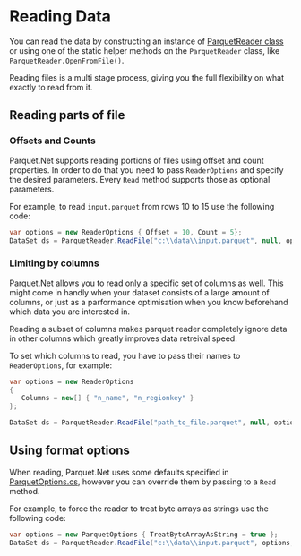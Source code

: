 # Reading Data

You can read the data by constructing an instance of [ParquetReader class](../src/Parquet/ParquetReader.cs) or using one of the static helper methods on the `ParquetReader` class, like `ParquetReader.OpenFromFile()`.

Reading files is a multi stage process, giving you the full flexibility on what exactly to read from it.


## Reading parts of file

### Offsets and Counts

Parquet.Net supports reading portions of files using offset and count properties. In order to do that you need to pass `ReaderOptions` and specify the desired parameters. Every `Read` method supports those as optional parameters. 

For example, to read `input.parquet` from rows 10 to 15 use the following code:

```csharp
var options = new ReaderOptions { Offset = 10, Count = 5};
DataSet ds = ParquetReader.ReadFile("c:\\data\\input.parquet", null, options);
```

### Limiting by columns

Parquet.Net allows you to read only a specific set of columns as well. This might come in handly when your dataset consists of a large amount of columns, or just as a parformance optimisation when you know beforehand which data you are interested in.

Reading a subset of columns makes parquet reader completely ignore data in other columns which greatly improves data retreival speed.

To set which columns to read, you have to pass their names to `ReaderOptions`, for example:

```csharp
var options = new ReaderOptions
{
   Columns = new[] { "n_name", "n_regionkey" }
};

DataSet ds = ParquetReader.ReadFile("path_to_file.parquet", null, options);
```

## Using format options

When reading, Parquet.Net uses some defaults specified in [ParquetOptions.cs](../src/Parquet/ParquetOptions.cs), however you can override them by passing to a `Read` method.

For example, to force the reader to treat byte arrays as strings use the following code:

```csharp
var options = new ParquetOptions { TreatByteArrayAsString = true };
DataSet ds = ParquetReader.ReadFile("c:\\data\\input.parquet", options, null);
```